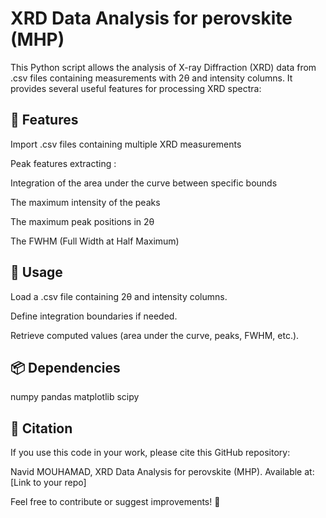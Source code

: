 # XRD Data Analysis for perovskite (MHP)

This Python script allows the analysis of X-ray Diffraction (XRD) data from .csv files containing measurements with 2θ and intensity columns. It provides several useful features for processing XRD spectra:

## 📌 Features

Import .csv files containing multiple XRD measurements

Peak features extracting :

Integration of the area under the curve between specific bounds

The maximum intensity of the peaks

The maximum peak positions in 2θ

The FWHM (Full Width at Half Maximum)


## 🔧 Usage

Load a .csv file containing 2θ and intensity columns.

Define integration boundaries if needed.

Retrieve computed values (area under the curve, peaks, FWHM, etc.).


## 📦 Dependencies

numpy
pandas
matplotlib
scipy


## 📜 Citation

If you use this code in your work, please cite this GitHub repository:

Navid MOUHAMAD, XRD Data Analysis for perovskite (MHP). Available at: [Link to your repo]

Feel free to contribute or suggest improvements! 🚀
